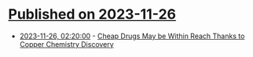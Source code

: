 # [Published on 2023-11-26](index.md)

* [2023-11-26, 02:20:00](https://soylentnews.org/article.pl?sid=23/11/24/1148257&from=rss) - [Cheap Drugs May be Within Reach Thanks to Copper Chemistry Discovery](https://soylentnews.org/article.pl?sid=23/11/24/1148257&from=rss)
